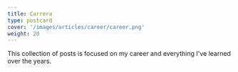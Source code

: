 ```yaml
---
title: Carrera
type: postcard
cover: '/images/articles/career/career.png'
weight: 20
---
```


This collection of posts is focused on my career and everything I've learned over the years.